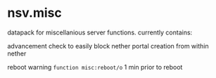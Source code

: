 # nsv.misc
datapack for miscellanious server functions. currently contains:

advancement check to easily block nether portal creation from within nether

reboot warning `function misc:reboot/o` 1 min prior to reboot
